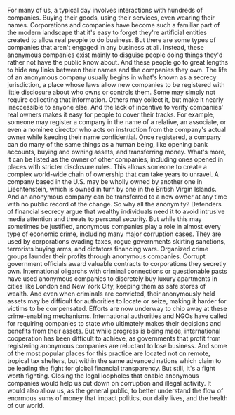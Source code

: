 
For many of us,
a typical day involves interactions
with hundreds of companies.
Buying their goods, using their services,
even wearing their names.
Corporations and companies
have become such a familiar part 
of the modern landscape
that it&#39;s easy to forget they&#39;re 
artificial entities
created to allow real people
to do business.
But there are some types of companies
that aren&#39;t engaged 
in any business at all.
Instead, these anonymous companies
exist mainly to disguise 
people doing things
they&#39;d rather not have 
the public know about.
And these people go to great lengths
to hide any links between their names
and the companies they own.
The life of an anonymous company
usually begins in what&#39;s known
as a secrecy jurisdiction,
a place whose laws allow 
new companies to be registered
with little disclosure about who owns
or controls them.
Some may simply not require
collecting that information.
Others may collect it,
but make it nearly inaccessible
to anyone else.
And the lack of incentive to verify
companies&#39; real owners
makes it easy for people
to cover their tracks.
For example, someone may register
a company in the name of a relative,
an associate,
or even a nominee director
who acts on instruction 
from the company&#39;s actual owner
while keeping their name confidential.
Once registered, a company can do many 
of the same things as a human being,
like opening bank accounts,
buying and owning assets,
and transferring money.
What&#39;s more, it can be listed as the owner
of other companies,
including ones opened in places
with stricter disclosure rules.
This allows someone to create
a complex world-wide chain of ownership
that can take years to unravel.
A company based in the U.S.
may be wholly owned by another one
in Liechtenstein,
which is owned in turn by one
in the British Virgin Islands.
And an anonymous company can be
transferred to a new owner at any time
with no public record of the change.
So why all the anonymity?
Defenders of financial secrecy argue
that wealthy individuals need it
to avoid intrusive media attention
and threats to personal security.
But while this may sometimes be justified,
anonymous companies play a role
in almost every type of economic crime,
including many major corruption cases.
They are used by corporations 
evading taxes,
rogue governments skirting sanctions,
terrorists buying arms,
and dictators financing wars.
Organized crime groups launder
their profits through anonymous companies.
Corrupt government officials award
valuable contracts
to corporations they secretly own.
International oligarchs with criminal
connections or questionable pasts
have used anonymous companies
to discretely buy luxury apartments
in cities like London and New York City,
keeping them as safe stores of wealth.
And even when criminals are convicted,
their anonymously held assets
may be difficult for authorities 
to locate or seize,
making it harder for victims 
to be compensated.
Efforts are now underway to chip away 
at these crime-enabling mechanisms.
International authorities and NGOs
have called for requiring companies to
state who ultimately makes their decisions
and benefits from their assets.
But while progress is being made,
international cooperation 
has been difficult to achieve,
as governments that profit from 
registering anonymous companies
are reluctant to lose business.
And some of the most popular places
for this practice
are located not on remote,
tropical tax shelters,
but within the same advanced nations
which claim to be leading the fight
for global financial transparency.
But still, it&#39;s a fight worth fighting.
Closing the legal loopholes that enable
anonymous companies
would help us cut down on corruption
and illegal activity.
It would also allow us, 
as the general public,
to better understand the flow
of enormous sums of money
that impact politics, our daily lives,
and the health of our world.
